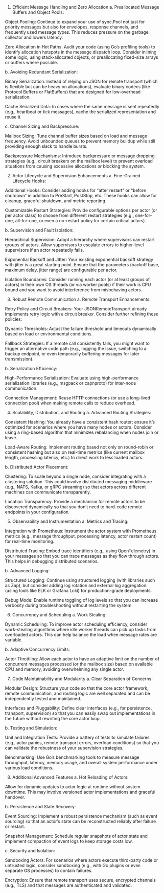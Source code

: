1. Efficient Message Handling and Zero Allocation
a. Preallocated Message Buffers and Object Pools:

Object Pooling: Continue to expand your use of sync.Pool not just for priority messages but also for envelopes, response channels, and frequently used message types. This reduces pressure on the garbage collector and lowers latency.

Zero Allocation in Hot Paths: Audit your code (using Go’s profiling tools) to identify allocation hotspots in the message dispatch loop. Consider inlining some logic, using stack-allocated objects, or preallocating fixed-size arrays or buffers where possible.

b. Avoiding Redundant Serialization:

Binary Serialization: Instead of relying on JSON for remote transport (which is flexible but can be heavy on allocations), evaluate binary codecs (like Protocol Buffers or FlatBuffers) that are designed for low-overhead serialization.

Cache Serialized Data: In cases where the same message is sent repeatedly (e.g., heartbeat or tick messages), cache the serialized representation and reuse it.

c. Channel Sizing and Backpressure:

Mailbox Sizing: Tune channel buffer sizes based on load and message frequency. Avoid unbounded queues to prevent memory buildup while still providing enough slack to handle bursts.

Backpressure Mechanisms: Introduce backpressure or message dropping strategies (e.g., circuit breakers on the mailbox level) to prevent overload situations from causing excessive allocations or blocking the system.

2. Actor Lifecycle and Supervision Enhancements
a. Fine-Grained Lifecycle Hooks:

Additional Hooks: Consider adding hooks for “after restart” or “before shutdown” in addition to PreStart, PostStop, etc. These hooks can allow for cleanup, graceful shutdown, and metric reporting.

Customizable Restart Strategies: Provide configurable options per actor (or per actor class) to choose from different restart strategies (e.g., one-for-one, all-for-one, or even a no-restart policy for certain critical actors).

b. Supervision and Fault Isolation:

Hierarchical Supervision: Adopt a hierarchy where supervisors can restart groups of actors. Allow supervisors to escalate errors to higher-level supervisors if an actor repeatedly fails.

Exponential Backoff and Jitter: Your existing exponential backoff strategy with jitter is a great starting point. Ensure that the parameters (backoff base, maximum delay, jitter range) are configurable per actor.

Isolation Boundaries: Consider running each actor (or at least groups of actors) in their own OS threads (or via worker pools) if their work is CPU bound and you want to avoid interference from misbehaving actors.

3. Robust Remote Communication
a. Remote Transport Enhancements:

Retry Policy and Circuit Breakers: Your JSONRemoteTransport already implements retry logic with a circuit breaker. Consider further refining these policies:

Dynamic Thresholds: Adjust the failure threshold and timeouts dynamically based on load or environmental conditions.

Fallback Strategies: If a remote call consistently fails, you might want to trigger an alternative code path (e.g., logging the issue, switching to a backup endpoint, or even temporarily buffering messages for later transmission).

b. Serialization Efficiency:

High-Performance Serialization: Evaluate using high-performance serialization libraries (e.g., msgpack or capnproto) for inter-node communication.

Connection Management: Reuse HTTP connections (or use a long-lived connection pool) when making remote calls to reduce overhead.

4. Scalability, Distribution, and Routing
a. Advanced Routing Strategies:

Consistent Hashing: You already have a consistent hash router; ensure it’s optimized for scenarios where you have many nodes or actors. Consider using a ring-based algorithm that minimizes rebalancing when nodes join or leave.

Load-Aware Routing: Implement routing based not only on round-robin or consistent hashing but also on real-time metrics (like current mailbox length, processing latency, etc.) to direct work to less loaded actors.

b. Distributed Actor Placement:

Clustering: To scale beyond a single node, consider integrating with a clustering solution. This could involve distributed messaging middleware (e.g., NATS, Kafka, or gRPC streaming) so that actors across different machines can communicate transparently.

Location Transparency: Provide a mechanism for remote actors to be discovered dynamically so that you don’t need to hard-code remote endpoints in your configuration.

5. Observability and Instrumentation
a. Metrics and Tracing:

Integration with Prometheus: Instrument the actor system with Prometheus metrics (e.g., message throughput, processing latency, actor restart count) for real-time monitoring.

Distributed Tracing: Embed trace identifiers (e.g., using OpenTelemetry) in your messages so that you can trace messages as they flow through actors. This helps in debugging distributed scenarios.

b. Advanced Logging:

Structured Logging: Continue using structured logging (with libraries such as Zap), but consider adding log rotation and external log aggregation (using tools like ELK or Grafana Loki) for production-grade deployments.

Debug Mode: Enable runtime toggling of log levels so that you can increase verbosity during troubleshooting without restarting the system.

6. Concurrency and Scheduling
a. Work Stealing:

Dynamic Scheduling: To improve actor scheduling efficiency, consider work-stealing algorithms where idle worker threads can pick up tasks from overloaded actors. This can help balance the load when message rates are variable.

b. Adaptive Concurrency Limits:

Actor Throttling: Allow each actor to have an adaptive limit on the number of concurrent messages processed (or the mailbox size) based on available CPU and memory, avoiding overwhelming any single actor.

7. Code Maintainability and Modularity
a. Clear Separation of Concerns:

Modular Design: Structure your code so that the core actor framework, remote communication, and routing logic are well separated and can be independently tested and maintained.

Interfaces and Pluggability: Define clear interfaces (e.g., for persistence, transport, supervision) so that you can easily swap out implementations in the future without rewriting the core actor loop.

b. Testing and Simulation:

Unit and Integration Tests: Provide a battery of tests to simulate failures (e.g., actor panics, remote transport errors, overload conditions) so that you can validate the robustness of your supervision strategies.

Benchmarking: Use Go’s benchmarking tools to measure message throughput, latency, memory usage, and overall system performance under various load conditions.

8. Additional Advanced Features
a. Hot Reloading of Actors:

Allow for dynamic updates to actor logic at runtime without system downtime. This may involve versioned actor implementations and graceful handover.

b. Persistence and State Recovery:

Event Sourcing: Implement a robust persistence mechanism (such as event sourcing) so that an actor’s state can be reconstructed reliably after failure or restart.

Snapshot Management: Schedule regular snapshots of actor state and implement compaction of event logs to keep storage costs low.

c. Security and Isolation:

Sandboxing Actors: For scenarios where actors execute third-party code or untrusted logic, consider sandboxing (e.g., with Go plugins or even separate OS processes) to contain failures.

Encryption: Ensure that remote transport uses secure, encrypted channels (e.g., TLS) and that messages are authenticated and validated.
